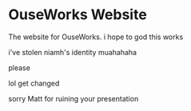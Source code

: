 # OuseWorks Website

The website for OuseWorks.
i hope to god this works

i've stolen niamh's identity muahahaha

please

lol get changed

sorry Matt for ruining your presentation
